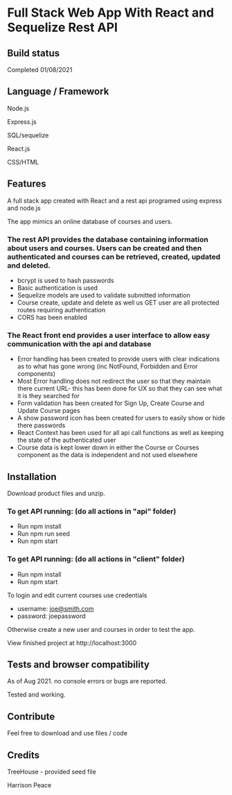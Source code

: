 # Full Stack Web App With React and Sequelize Rest API

## Build status

Completed 01/08/2021

## Language / Framework

Node.js

Express.js

SQL/sequelize

React.js

CSS/HTML

## Features
A full stack app created with React and a rest api programed using express and node.js

The app mimics an online database of courses and users.

### The rest API provides the database containing information about users and courses. Users can be created and then authenticated and courses can be retrieved, created, updated and deleted.

- bcrypt is used to hash passwords
- Basic authentication is used
- Sequelize models are used to validate submitted information
- Course create, update and delete as well us GET user are all protected routes requiring authentication
- CORS has been enabled

### The React front end provides a user interface to allow easy communication with the api and database

- Error handling has been created to provide users with clear indications as to what has gone wrong (inc NotFound, Forbidden and Error components)
- Most Error handling does not redirect the user so that they maintain there current URL- this has been done for UX so that they can see what it is they searched for
- Form validation has been created for Sign Up, Create Course and Update Course pages
- A show password icon has been created for users to easily show or hide there passwords
- React Context has been used for all api call functions as well as keeping the state of the authenticated user
- Course data is kept lower down in either the Course or Courses component as the data is independent and not used elsewhere

## Installation

Download product files and unzip.

### To get API running: (do all actions in "api" folder)
- Run npm install 
- Run npm run seed 
- Run npm start

### To get API running: (do all actions in "client" folder)
- Run npm install 
- Run npm start

To login and edit current courses use credentials
- username: joe@smith.com
- password: joepassword

Otherwise create a new user and courses in order to test the app.

View finished project at http://localhost:3000

## Tests and browser compatibility

As of Aug 2021. no console errors or bugs are reported.

Tested and working.

## Contribute
Feel free to download and use files / code 

## Credits
TreeHouse - provided seed file

Harrison Peace